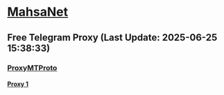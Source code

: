 
# [MahsaNet](https://t.me/mahsa_net)
## Free Telegram Proxy (Last Update: 2025-06-25 15:38:33)
### [ProxyMTProto](https://t.me/ProxyMTProto)
#### [Proxy 1](tg://proxy?server=www.newtcpconnectiodo.store&port=888&secret=ee0c30628212cbbd7ac519130205525d1569612e737465616d706f77657265642e636f6d)

    